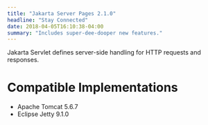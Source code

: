 ```yaml
---
title: "Jakarta Server Pages 2.1.0"
headline: "Stay Connected" 
date: 2018-04-05T16:10:38-04:00
summary: "Includes super-dee-dooper new features."
---
```

Jakarta Servlet defines server-side handling for HTTP requests and responses.

# Compatible Implementations

* Apache Tomcat 5.6.7
* Eclipse Jetty 9.1.0